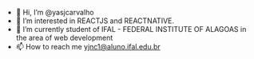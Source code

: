- 👋 Hi, I’m @yasjcarvalho
- 👀 I’m interested in REACTJS and REACTNATIVE.
- 🌱 I’m currently student of IFAL - FEDERAL INSTITUTE OF ALAGOAS in the area of web development
- 📫 How to reach me yjnc1@aluno.ifal.edu.br

<!---
yasjcarvalho/yasjcarvalho is a ✨ special ✨ repository because its `README.md` (this file) appears on your GitHub profile.
You can click the Preview link to take a look at your changes.
--->
